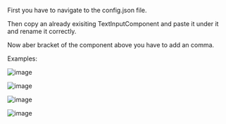 First you have to navigate to the config.json file.

Then copy an already exisiting TextInputComponent and paste it under it and rename it correctly.

Now aber bracket of the component above you have to add an comma.

Examples:

![image](https://user-images.githubusercontent.com/55946112/162881646-4e6899f3-c3d7-464e-8349-b826569b7145.png)


![image](https://user-images.githubusercontent.com/55946112/162881678-fcf41d8a-7774-4dff-85cb-2f0ba266a674.png)


![image](https://user-images.githubusercontent.com/55946112/162881779-8a337a11-4e42-4e2d-96e8-5e771dd9254d.png)


![image](https://user-images.githubusercontent.com/55946112/162881802-7628b62f-ee40-4f8a-85d7-750f3443833a.png)
